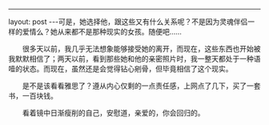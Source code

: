 ---
layout: post
---可是，她选择他，跟这些又有什么关系呢？不是因为灵魂伴侣一样的爱情么？她从来都不是那种现实的女孩。随便吧……

　　很多天以前，我几乎无法想象能够接受她的离开，而现在，这些东西也开始被我默默相信了；两天以前，看到那些她和他的亲密照片时，我一整天都处于一种语噎的状态。而现在，虽然还是会觉得钻心剜骨，但毕竟相信了这个现实。

　　是不是该看看雅思了？遵从内心仅剩的一点责任感，上网点了几下，买了一套书，一百块钱。

　　看着镜中日渐瘦削的自己，安慰道，亲爱的，你会回归的。